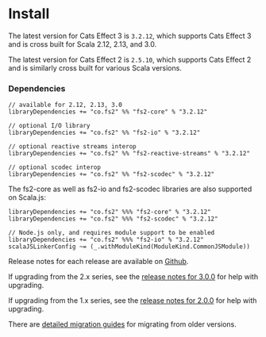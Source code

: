 # Install

The latest version for Cats Effect 3 is `3.2.12`, which supports Cats Effect 3 and is cross built for Scala 2.12, 2.13, and 3.0.

The latest version for Cats Effect 2 is `2.5.10`, which supports Cats Effect 2 and is similarly cross built for various Scala versions.

### Dependencies <!-- {docsify-ignore} -->

```
// available for 2.12, 2.13, 3.0
libraryDependencies += "co.fs2" %% "fs2-core" % "3.2.12"

// optional I/O library
libraryDependencies += "co.fs2" %% "fs2-io" % "3.2.12"

// optional reactive streams interop
libraryDependencies += "co.fs2" %% "fs2-reactive-streams" % "3.2.12"

// optional scodec interop
libraryDependencies += "co.fs2" %% "fs2-scodec" % "3.2.12"
```

The fs2-core as well as fs2-io and fs2-scodec libraries are also supported on Scala.js:

```
libraryDependencies += "co.fs2" %%% "fs2-core" % "3.2.12"
libraryDependencies += "co.fs2" %%% "fs2-scodec" % "3.2.12"

// Node.js only, and requires module support to be enabled
libraryDependencies += "co.fs2" %%% "fs2-io" % "3.2.12"
scalaJSLinkerConfig ~= (_.withModuleKind(ModuleKind.CommonJSModule)) 
```

Release notes for each release are available on [Github](https://github.com/typelevel/fs2/releases/).

If upgrading from the 2.x series, see the [release notes for 3.0.0](https://github.com/typelevel/fs2/releases/tag/v3.0.0) for help with upgrading.

If upgrading from the 1.x series, see the [release notes for 2.0.0](https://github.com/typelevel/fs2/releases/tag/v2.0.0) for help with upgrading.

There are [detailed migration guides](https://github.com/typelevel/fs2/blob/main/docs/) for migrating from older versions.
